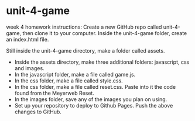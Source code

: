 # unit-4-game
week 4 homework
instructions:
Create a new GitHub repo called unit-4-game, then clone it to your computer.
Inside the unit-4-game folder, create an index.html file.

Still inside the unit-4-game directory, make a folder called assets.
- Inside the assets directory, make three additional folders: javascript, css and images.
- In the javascript folder, make a file called game.js.
- In the css folder, make a file called style.css.
- In the css folder, make a file called reset.css. Paste into it the code found from the Meyerweb Reset.
- In the images folder, save any of the images you plan on using.
- Set up your repository to deploy to Github Pages.
Push the above changes to GitHub.